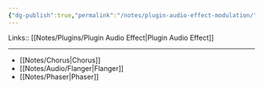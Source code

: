 ```yaml
---
{"dg-publish":true,"permalink":"/notes/plugin-audio-effect-modulation/"}
---
```


Links:: [[Notes/Plugins/Plugin Audio Effect\|Plugin Audio Effect]]

---

- [[Notes/Chorus\|Chorus]] 
- [[Notes/Audio/Flanger\|Flanger]]
- [[Notes/Phaser\|Phaser]]

